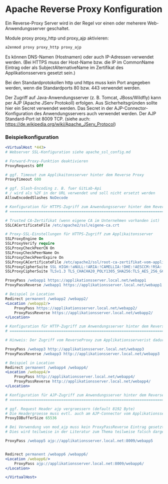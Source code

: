 # Apache Reverse Proxy Konfiguration

Ein Reverse-Proxy Server wird in der Regel vor einen oder meherere Web-Anwendungsserver geschaltet.

Module proxy proxy_http und proxy_ajp aktivieren:

```bash
a2enmod proxy proxy_http proxy_ajp
```

Es können DNS-Namen (Hostnamen) oder auch IP-Adressen verwendet werden.
(Bei HTTPS muss der Host-Name bzw. die IP im CommonName Eintrag oder als
SubjectAlternativeName im Zertifikat des Applikationsservers gesetzt sein.)

Bei den Standardprotokollen http und https muss kein Port angegeben werden,
wenn die Standardports 80 bzw. 443 verwendet werden.

Der Zugriff auf Java-Anwendungsserver (z. B. Tomcat, JBoss/Wildfly) kann per AJP
(Apache JServ Protokoll) erfolgen. Aus Sicherheitsgründen sollte hier ein Secret
verwendet werden. Das Secret in der AJP-Connector-Konfiguration des Anwendungsservers
auch verwendet werden. Der AJP Standard-Port ist 8009 TCP.
(siehe auch: https://de.wikipedia.org/wiki/Apache_JServ_Protocol)

### Beispielkonfiguration

```apache
<VirtualHost *443>
# Webserver SSL-Konfiguration siehe apache_ssl_config.md

# Forward-Proxy-Funktion deaktivieren
ProxyRequests Off

# ggf. Timeout zum Applikaitonsserver hinter dem Reverse Proxy
ProxyTimeout 600

# ggf. Slash-Encoding z. B. fuer GitLab-Api
# / wird als %2F in der URL verwendet und soll nicht ersetzt werden
AllowEncodedSlashes NoDecode

# Konfiguration für HTTPS-Zugriff zum Anwendungsserver hinter dem ReverseProxy
# ============================================================================

# Trusted CA-Zertifikat (wenn eigene CA im Unternehmen vorhanden ist)
SSLCACertificateFile /etc/apache2/ssl/eigene-ca.crt

# Proxy-SSL-Einstellungen für HTTPS-Zugriff zum Applikaitonsserver
SSLProxyEngine On
SSLProxyVerify require
SSLProxyCheckPeerCN On
SSLProxyCheckPeerName On
SSLProxyCheckPeerExpire On
SSLProxyCACertificateFile /etc/apache2/ssl/root-ca-zertifikat-vom-applikationsserver.crt
SSLProxyCipherSuite SSL HIGH:!aNULL:!ARIA:!CAMELLIA:!DHE:!AESCCM:!RSA:!SHA:!AES128+SHA256:!AES256+SHA384
SSLProxyCipherSuite TLSv1.3 TLS_CHACHA20_POLY1305_SHA256:TLS_AES_256_GCM_SHA384:TLS_AES_128_GCM_SHA256

ProxyPass /webapp1 https://applikationsserver.local.net/webapp1
ProxyPassReverse /webapp1 https://applikationsserver.local.net/webapp1

# Beispiel in Location
Redirect permanent /webapp2 /webapp2/
<Location /webapp2/>
    ProxyPass https://applikationsserver.local.net/webapp2/
    ProxyPassReverse https://applikationsserver.local.net/webapp2/
</Location>

# Konfiguration für HTTP-Zugriff zum Anwendungsserver hinter dem ReverseProxy
# ===========================================================================

# Hinweis: Der Zugriff vom ReverseProxy zum Applikationsserverist dadurch unverschluesselt.

ProxyPass /webapp3 http://applikationsserver.local.net/webapp3
ProxyPassReverse /webapp3 http://applikationsserver.local.net/webapp3

# Beispiel in Location
Redirect permanent /webapp4 /webapp4/
<Location /webapp4/>
    ProxyPass http://applikationsserver.local.net/webapp4/
    ProxyPassReverse http://applikationsserver.local.net/webapp4/
</Location>

# Konfiguration für AJP-Zugriff zum Anwendungsserver hinter dem ReverseProxy
# ==========================================================================

# ggf. Request Header ajp vergroessern (default 8192 Byte)
# Die Headergroesse muss evtl. auch am AJP-Connector vom Applikationsserver gesetzt werden.
ProxyIOBufferSize 65536

# Bei Verwendung von mod_ajp muss kein ProxyPassReverse Eintrag gesetzt werden.
# Dies wird teilweise in der Literatur zum Thema teilweise falsch dargestellt.

ProxyPass /webapp5 ajp://applikationsserver.local.net:8009/webapp5


Redirect permanent /webapp6 /webapp6/
<Location /webapp6/>
    ProxyPass ajp://applikationsserver.local.net:8009/webapp6/
</Location>

</VirtualHost>
```